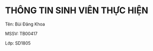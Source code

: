 <h1>THÔNG TIN SINH VIÊN THỰC HIỆN</h1>
<p>Tên: Bùi Đăng Khoa</p>
<p>MSSV: TB00417</p>
<p>Lớp: SD1805</p>
